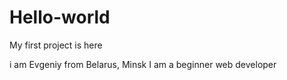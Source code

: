 # Hello-world
My first project is here

i am Evgeniy from Belarus, Minsk
I am a beginner web developer
